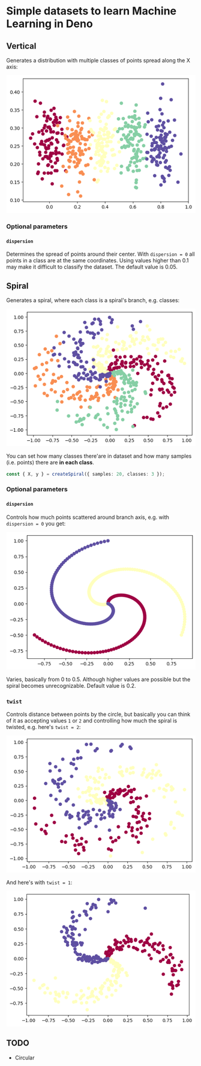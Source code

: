 # Simple datasets to learn Machine Learning in Deno

## Vertical

Generates a distribution with multiple classes of points spread along the X axis:

![Vertically distinguished classes](assets/vertical.png)

### Optional parameters

#### `dispersion`

Determines the spread of points around their center. With `dispersion = 0` all points in a class are
at the same coordinates. Using values higher than 0.1 may make it difficult to classify the dataset.
The default value is 0.05.

## Spiral

Generates a spiral, where each class is a spiral's branch, e.g. classes:

![Spiral dataset with 5 classes](assets/spiral.png)

You can set how many classes there'are in dataset and how many samples (i.e. points) there are **in
each class**.

```ts
const { X, y } = createSpiral({ samples: 20, classes: 3 });
```

### Optional parameters

#### `dispersion`

Controls how much points scattered around branch axis, e.g. with `dispersion = 0` you get:

![Spiral with `dispersion = 0`](assets/d_0_t_1.png)

Varies, basically from 0 to 0.5. Although higher values are possible but the spiral becomes
unrecognizable. Default value is 0.2.

### `twist`

Controls distance between points by the circle, but basically you can think of it as accepting
values `1` or `2` and controlling how much the spiral is twisted, e.g. here's `twist = 2`:

![Spiral with `twist = 2`](assets/d_02_t_2.png)

And here's with `twist = 1`:

![Spiral with `twist = 1`](assets/d_02_t_1.png)

## TODO

- Circular
